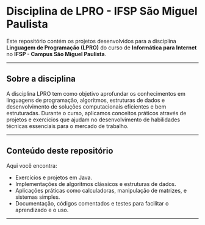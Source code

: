 # Disciplina de LPRO - IFSP São Miguel Paulista

Este repositório contém os projetos desenvolvidos para a disciplina **Linguagem de Programação (LPRO)** do curso de **Informática para Internet** no **IFSP - Campus São Miguel Paulista**.

---

## Sobre a disciplina

A disciplina LPRO tem como objetivo aprofundar os conhecimentos em linguagens de programação, algoritmos, estruturas de dados e desenvolvimento de soluções computacionais eficientes e bem estruturadas. Durante o curso, aplicamos conceitos práticos através de projetos e exercícios que ajudam no desenvolvimento de habilidades técnicas essenciais para o mercado de trabalho.

---

## Conteúdo deste repositório

Aqui você encontra:

- Exercícios e projetos em Java.
- Implementações de algoritmos clássicos e estruturas de dados.
- Aplicações práticas como calculadoras, manipulação de matrizes, e sistemas simples.
- Documentação, códigos comentados e testes para facilitar o aprendizado e o uso.

---
